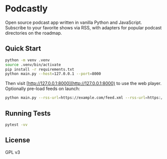 # Podcastly

Open source podcast app written in vanilla Python and JavaScript. Subscribe to your favorite shows via RSS, with adapters for popular podcast directories on the roadmap.

## Quick Start

```bash
python -m venv .venv
source .venv/bin/activate
pip install -r requirements.txt
python main.py --host=127.0.0.1 --port=8000
```

Then visit [http://127.0.0.1:8000](http://127.0.0.1:8000) to use the web player. Optionally pre-load feeds on launch:

```bash
python main.py --rss-url=https://example.com/feed.xml --rss-url=https://example.org/show.rss
```

## Running Tests

```bash
pytest -vv
```

## License

GPL v3
